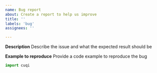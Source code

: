 ```yaml
---
name: Bug report
about: Create a report to help us improve
title: ''
labels: 'bug'
assignees: ''

---
```


**Description**
Describe the issue and what the expected result should be

**Example to reproduce**
Provide a code example to reproduce the bug

```python
import cuqi
```
